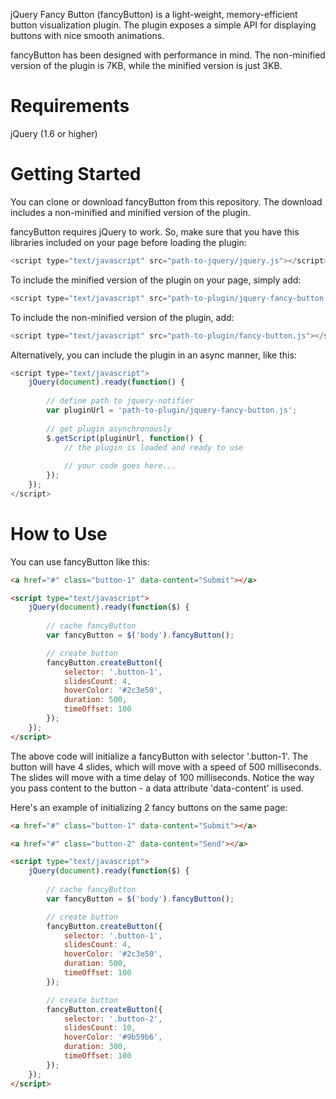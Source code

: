 
jQuery Fancy Button (fancyButton) is a light-weight, memory-efficient button visualization plugin. The plugin exposes a simple API for displaying buttons with nice smooth animations. 

fancyButton has been designed with performance in mind. The non-minified version of the plugin is 7KB, while the minified version is just 3KB.

# Requirements

jQuery (1.6 or higher)

# Getting Started

You can clone or download fancyButton from this repository. The download includes a non-minified and minified version of the plugin.

fancyButton requires jQuery to work. So, make sure that you have this libraries included on your page before loading the plugin:

```javascript
<script type="text/javascript" src="path-to-jquery/jquery.js"></script>
```

To include the minified version of the plugin on your page, simply add:

```javascript
<script type="text/javascript" src="path-to-plugin/jquery-fancy-button.min.js"></script>
```

To include the non-minified version of the plugin, add:

```javascript	
<script type="text/javascript" src="path-to-plugin/fancy-button.js"></script>
```

Alternatively, you can include the plugin in an async manner, like this:

```javascript
<script type="text/javascript">
	jQuery(document).ready(function() {
	
		// define path to jquery-notifier
		var pluginUrl = 'path-to-plugin/jquery-fancy-button.js';
		
		// get plugin asynchronously
		$.getScript(pluginUrl, function() {
			// the plugin is loaded and ready to use
			
			// your code goes here...
		});
	});
</script>
```


# How to Use

You can use fancyButton like this:

```html
<a href="#" class="button-1" data-content="Submit"></a>

<script type="text/javascript">
	jQuery(document).ready(function($) {
	
		// cache fancyButton
		var fancyButton = $('body').fancyButton();

		// create button
		fancyButton.createButton({
			selector: '.button-1',
			slidesCount: 4,
			hoverColor: '#2c3e50',
			duration: 500,
			timeOffset: 100
		});
	});
</script>
```

The above code will initialize a fancyButton with selector '.button-1'. The button will have 4 slides, which will move with a speed of 500 milliseconds. The slides will move with a time delay of 100 milliseconds. 
Notice the way you pass content to the button - a data attribute 'data-content' is used.

Here's an example of initializing 2 fancy buttons on the same page:

```html
<a href="#" class="button-1" data-content="Submit"></a>

<a href="#" class="button-2" data-content="Send"></a>

<script type="text/javascript">
	jQuery(document).ready(function($) {
	
		// cache fancyButton
		var fancyButton = $('body').fancyButton();

		// create button
		fancyButton.createButton({
			selector: '.button-1',
			slidesCount: 4,
			hoverColor: '#2c3e50',
			duration: 500,
			timeOffset: 100
		});

		// create button
		fancyButton.createButton({
			selector: '.button-2',
			slidesCount: 10,
			hoverColor: '#9b59b6',
			duration: 300,
			timeOffset: 100
		});
	});
</script>
```